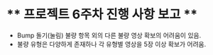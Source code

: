 # ** 프로젝트 6주차 진행 사항 보고 ** 

- Bump 돌기(눌림) 불량 항목 외의 다른 불량 영상 확보의 어려움이 있음.
- 불량 유형은 다양하게 존재하나 각 유형별 영상을 5장 이상 확보가 어려움.

<p align="center">
 
</p>
</br>